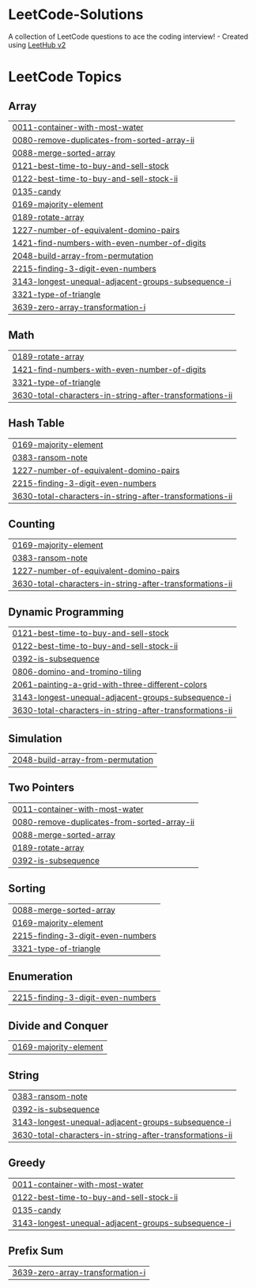 # LeetCode-Solutions
A collection of LeetCode questions to ace the coding interview! - Created using [LeetHub v2](https://github.com/arunbhardwaj/LeetHub-2.0)

<!---LeetCode Topics Start-->
# LeetCode Topics
## Array
|  |
| ------- |
| [0011-container-with-most-water](https://github.com/MalkaYehudit/LeetCode-Solutions/tree/master/0011-container-with-most-water) |
| [0080-remove-duplicates-from-sorted-array-ii](https://github.com/MalkaYehudit/LeetCode-Solutions/tree/master/0080-remove-duplicates-from-sorted-array-ii) |
| [0088-merge-sorted-array](https://github.com/MalkaYehudit/LeetCode-Solutions/tree/master/0088-merge-sorted-array) |
| [0121-best-time-to-buy-and-sell-stock](https://github.com/MalkaYehudit/LeetCode-Solutions/tree/master/0121-best-time-to-buy-and-sell-stock) |
| [0122-best-time-to-buy-and-sell-stock-ii](https://github.com/MalkaYehudit/LeetCode-Solutions/tree/master/0122-best-time-to-buy-and-sell-stock-ii) |
| [0135-candy](https://github.com/MalkaYehudit/LeetCode-Solutions/tree/master/0135-candy) |
| [0169-majority-element](https://github.com/MalkaYehudit/LeetCode-Solutions/tree/master/0169-majority-element) |
| [0189-rotate-array](https://github.com/MalkaYehudit/LeetCode-Solutions/tree/master/0189-rotate-array) |
| [1227-number-of-equivalent-domino-pairs](https://github.com/MalkaYehudit/LeetCode-Solutions/tree/master/1227-number-of-equivalent-domino-pairs) |
| [1421-find-numbers-with-even-number-of-digits](https://github.com/MalkaYehudit/LeetCode-Solutions/tree/master/1421-find-numbers-with-even-number-of-digits) |
| [2048-build-array-from-permutation](https://github.com/MalkaYehudit/LeetCode-Solutions/tree/master/2048-build-array-from-permutation) |
| [2215-finding-3-digit-even-numbers](https://github.com/MalkaYehudit/LeetCode-Solutions/tree/master/2215-finding-3-digit-even-numbers) |
| [3143-longest-unequal-adjacent-groups-subsequence-i](https://github.com/MalkaYehudit/LeetCode-Solutions/tree/master/3143-longest-unequal-adjacent-groups-subsequence-i) |
| [3321-type-of-triangle](https://github.com/MalkaYehudit/LeetCode-Solutions/tree/master/3321-type-of-triangle) |
| [3639-zero-array-transformation-i](https://github.com/MalkaYehudit/LeetCode-Solutions/tree/master/3639-zero-array-transformation-i) |
## Math
|  |
| ------- |
| [0189-rotate-array](https://github.com/MalkaYehudit/LeetCode-Solutions/tree/master/0189-rotate-array) |
| [1421-find-numbers-with-even-number-of-digits](https://github.com/MalkaYehudit/LeetCode-Solutions/tree/master/1421-find-numbers-with-even-number-of-digits) |
| [3321-type-of-triangle](https://github.com/MalkaYehudit/LeetCode-Solutions/tree/master/3321-type-of-triangle) |
| [3630-total-characters-in-string-after-transformations-ii](https://github.com/MalkaYehudit/LeetCode-Solutions/tree/master/3630-total-characters-in-string-after-transformations-ii) |
## Hash Table
|  |
| ------- |
| [0169-majority-element](https://github.com/MalkaYehudit/LeetCode-Solutions/tree/master/0169-majority-element) |
| [0383-ransom-note](https://github.com/MalkaYehudit/LeetCode-Solutions/tree/master/0383-ransom-note) |
| [1227-number-of-equivalent-domino-pairs](https://github.com/MalkaYehudit/LeetCode-Solutions/tree/master/1227-number-of-equivalent-domino-pairs) |
| [2215-finding-3-digit-even-numbers](https://github.com/MalkaYehudit/LeetCode-Solutions/tree/master/2215-finding-3-digit-even-numbers) |
| [3630-total-characters-in-string-after-transformations-ii](https://github.com/MalkaYehudit/LeetCode-Solutions/tree/master/3630-total-characters-in-string-after-transformations-ii) |
## Counting
|  |
| ------- |
| [0169-majority-element](https://github.com/MalkaYehudit/LeetCode-Solutions/tree/master/0169-majority-element) |
| [0383-ransom-note](https://github.com/MalkaYehudit/LeetCode-Solutions/tree/master/0383-ransom-note) |
| [1227-number-of-equivalent-domino-pairs](https://github.com/MalkaYehudit/LeetCode-Solutions/tree/master/1227-number-of-equivalent-domino-pairs) |
| [3630-total-characters-in-string-after-transformations-ii](https://github.com/MalkaYehudit/LeetCode-Solutions/tree/master/3630-total-characters-in-string-after-transformations-ii) |
## Dynamic Programming
|  |
| ------- |
| [0121-best-time-to-buy-and-sell-stock](https://github.com/MalkaYehudit/LeetCode-Solutions/tree/master/0121-best-time-to-buy-and-sell-stock) |
| [0122-best-time-to-buy-and-sell-stock-ii](https://github.com/MalkaYehudit/LeetCode-Solutions/tree/master/0122-best-time-to-buy-and-sell-stock-ii) |
| [0392-is-subsequence](https://github.com/MalkaYehudit/LeetCode-Solutions/tree/master/0392-is-subsequence) |
| [0806-domino-and-tromino-tiling](https://github.com/MalkaYehudit/LeetCode-Solutions/tree/master/0806-domino-and-tromino-tiling) |
| [2061-painting-a-grid-with-three-different-colors](https://github.com/MalkaYehudit/LeetCode-Solutions/tree/master/2061-painting-a-grid-with-three-different-colors) |
| [3143-longest-unequal-adjacent-groups-subsequence-i](https://github.com/MalkaYehudit/LeetCode-Solutions/tree/master/3143-longest-unequal-adjacent-groups-subsequence-i) |
| [3630-total-characters-in-string-after-transformations-ii](https://github.com/MalkaYehudit/LeetCode-Solutions/tree/master/3630-total-characters-in-string-after-transformations-ii) |
## Simulation
|  |
| ------- |
| [2048-build-array-from-permutation](https://github.com/MalkaYehudit/LeetCode-Solutions/tree/master/2048-build-array-from-permutation) |
## Two Pointers
|  |
| ------- |
| [0011-container-with-most-water](https://github.com/MalkaYehudit/LeetCode-Solutions/tree/master/0011-container-with-most-water) |
| [0080-remove-duplicates-from-sorted-array-ii](https://github.com/MalkaYehudit/LeetCode-Solutions/tree/master/0080-remove-duplicates-from-sorted-array-ii) |
| [0088-merge-sorted-array](https://github.com/MalkaYehudit/LeetCode-Solutions/tree/master/0088-merge-sorted-array) |
| [0189-rotate-array](https://github.com/MalkaYehudit/LeetCode-Solutions/tree/master/0189-rotate-array) |
| [0392-is-subsequence](https://github.com/MalkaYehudit/LeetCode-Solutions/tree/master/0392-is-subsequence) |
## Sorting
|  |
| ------- |
| [0088-merge-sorted-array](https://github.com/MalkaYehudit/LeetCode-Solutions/tree/master/0088-merge-sorted-array) |
| [0169-majority-element](https://github.com/MalkaYehudit/LeetCode-Solutions/tree/master/0169-majority-element) |
| [2215-finding-3-digit-even-numbers](https://github.com/MalkaYehudit/LeetCode-Solutions/tree/master/2215-finding-3-digit-even-numbers) |
| [3321-type-of-triangle](https://github.com/MalkaYehudit/LeetCode-Solutions/tree/master/3321-type-of-triangle) |
## Enumeration
|  |
| ------- |
| [2215-finding-3-digit-even-numbers](https://github.com/MalkaYehudit/LeetCode-Solutions/tree/master/2215-finding-3-digit-even-numbers) |
## Divide and Conquer
|  |
| ------- |
| [0169-majority-element](https://github.com/MalkaYehudit/LeetCode-Solutions/tree/master/0169-majority-element) |
## String
|  |
| ------- |
| [0383-ransom-note](https://github.com/MalkaYehudit/LeetCode-Solutions/tree/master/0383-ransom-note) |
| [0392-is-subsequence](https://github.com/MalkaYehudit/LeetCode-Solutions/tree/master/0392-is-subsequence) |
| [3143-longest-unequal-adjacent-groups-subsequence-i](https://github.com/MalkaYehudit/LeetCode-Solutions/tree/master/3143-longest-unequal-adjacent-groups-subsequence-i) |
| [3630-total-characters-in-string-after-transformations-ii](https://github.com/MalkaYehudit/LeetCode-Solutions/tree/master/3630-total-characters-in-string-after-transformations-ii) |
## Greedy
|  |
| ------- |
| [0011-container-with-most-water](https://github.com/MalkaYehudit/LeetCode-Solutions/tree/master/0011-container-with-most-water) |
| [0122-best-time-to-buy-and-sell-stock-ii](https://github.com/MalkaYehudit/LeetCode-Solutions/tree/master/0122-best-time-to-buy-and-sell-stock-ii) |
| [0135-candy](https://github.com/MalkaYehudit/LeetCode-Solutions/tree/master/0135-candy) |
| [3143-longest-unequal-adjacent-groups-subsequence-i](https://github.com/MalkaYehudit/LeetCode-Solutions/tree/master/3143-longest-unequal-adjacent-groups-subsequence-i) |
## Prefix Sum
|  |
| ------- |
| [3639-zero-array-transformation-i](https://github.com/MalkaYehudit/LeetCode-Solutions/tree/master/3639-zero-array-transformation-i) |
<!---LeetCode Topics End-->